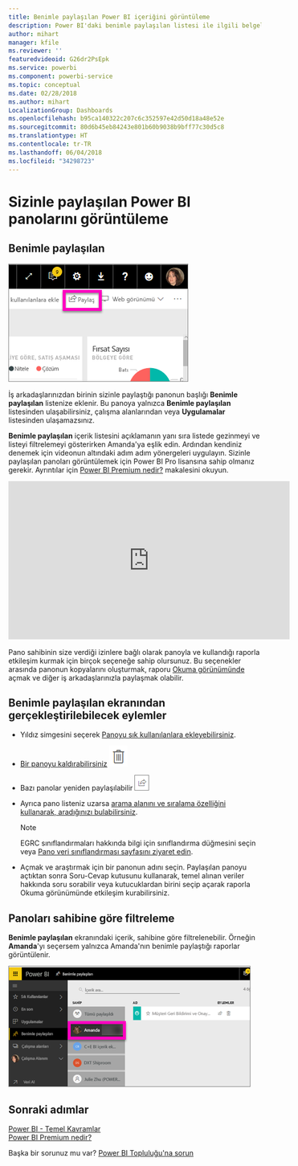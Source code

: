 ```yaml
---
title: Benimle paylaşılan Power BI içeriğini görüntüleme
description: Power BI'daki benimle paylaşılan listesi ile ilgili belgeler
author: mihart
manager: kfile
ms.reviewer: ''
featuredvideoid: G26dr2PsEpk
ms.service: powerbi
ms.component: powerbi-service
ms.topic: conceptual
ms.date: 02/28/2018
ms.author: mihart
LocalizationGroup: Dashboards
ms.openlocfilehash: b95ca140322c207c6c352597e42d50d18a48e52e
ms.sourcegitcommit: 80d6b45eb84243e801b60b9038b9bff77c30d5c8
ms.translationtype: HT
ms.contentlocale: tr-TR
ms.lasthandoff: 06/04/2018
ms.locfileid: "34298723"
---
```

# <a name="display-the-power-bi-dashboards-that-have-been-shared-with-me"></a>Sizinle paylaşılan Power BI panolarını görüntüleme
## <a name="shared-with-me"></a>Benimle paylaşılan
![Paylaş simgesi](media/service-shared-with-me/power-bi-share-dash.png)

İş arkadaşlarınızdan birinin sizinle paylaştığı panonun başlığı **Benimle paylaşılan** listenize eklenir. Bu panoya yalnızca **Benimle paylaşılan** listesinden ulaşabilirsiniz, çalışma alanlarından veya **Uygulamalar** listesinden ulaşamazsınız.

**Benimle paylaşılan** içerik listesini açıklamanın yanı sıra listede gezinmeyi ve listeyi filtrelemeyi gösterirken Amanda'ya eşlik edin. Ardından kendiniz denemek için videonun altındaki adım adım yönergeleri uygulayın. Sizinle paylaşılan panoları görüntülemek için Power BI Pro lisansına sahip olmanız gerekir. Ayrıntılar için [Power BI Premium nedir?](service-premium.md) makalesini okuyun.

<iframe width="560" height="315" src="https://www.youtube.com/embed/G26dr2PsEpk" frameborder="0" allowfullscreen></iframe>

Pano sahibinin size verdiği izinlere bağlı olarak panoyla ve kullandığı raporla etkileşim kurmak için birçok seçeneğe sahip olursunuz. Bu seçenekler arasında panonun kopyalarını oluşturmak, raporu [Okuma görünümünde](service-reading-view-and-editing-view.md) açmak ve diğer iş arkadaşlarınızla paylaşmak olabilir.

## <a name="actions-available-from-the-shared-with-me-screen"></a>**Benimle paylaşılan** ekranından gerçekleştirilebilecek eylemler
* Yıldız simgesini seçerek [Panoyu sık kullanılanlara ekleyebilirsiniz](service-dashboard-favorite.md).
* [Bir panoyu kaldırabilirsiniz](service-delete.md) ![çöp kutusu simgesi](media/service-shared-with-me/power-bi-delete-icon.png)
* Bazı panolar yeniden paylaşılabilir  ![paylaş simgesi](media/service-shared-with-me/power-bi-share-icon-new.png)
* Ayrıca pano listeniz uzarsa [arama alanını ve sıralama özelliğini kullanarak, aradığınızı bulabilirsiniz](service-navigation-search-filter-sort.md).
  
  > [!NOTE]
  > EGRC sınıflandırmaları hakkında bilgi için sınıflandırma düğmesini seçin veya [Pano veri sınıflandırması sayfasını ziyaret edin](service-data-classification.md).
  > 
  > 
* Açmak ve araştırmak için bir panonun adını seçin. Paylaşılan panoyu açtıktan sonra Soru-Cevap kutusunu kullanarak, temel alınan veriler hakkında soru sorabilir veya kutucuklardan birini seçip açarak raporla Okuma görünümünde etkileşim kurabilirsiniz.

## <a name="filter-shared-dashboards-by-owner"></a>Panoları sahibine göre filtreleme
**Benimle paylaşılan** ekranındaki içerik, sahibine göre filtrelenebilir. Örneğin **Amanda**'yı seçersem yalnızca Amanda'nın benimle paylaştığı raporlar görüntülenir.

![sahibi tarafından filtrelenen pano](media/service-shared-with-me/power-bi-owner.png)

## <a name="next-steps"></a>Sonraki adımlar
[Power BI - Temel Kavramlar](service-basic-concepts.md)  
[Power BI Premium nedir?](service-premium.md)  

Başka bir sorunuz mu var? [Power BI Topluluğu'na sorun](http://community.powerbi.com/)

